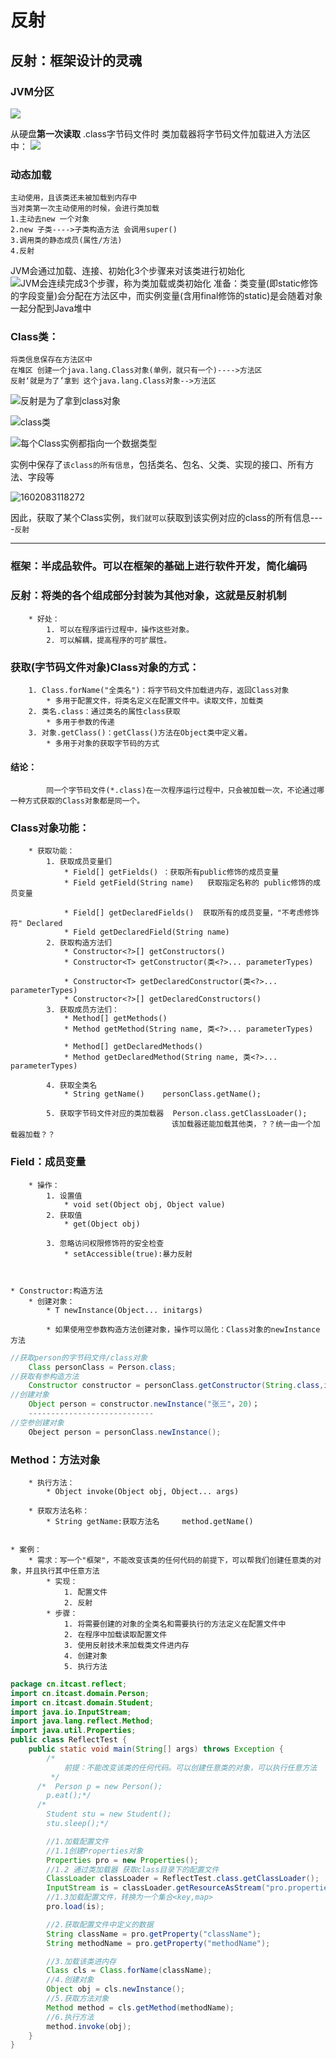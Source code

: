 # 反射
## 反射：框架设计的灵魂    
### JVM分区
![](%E5%8F%8D%E5%B0%84.assets/20200104115853423_26589.png )

从硬盘**第一次读取** .class字节码文件时 类加载器将字节码文件加载进入方法区中：
![](%E5%8F%8D%E5%B0%84.assets/20200104120715319_26233.png )
### 动态加载
    主动使用，且该类还未被加载到内存中
    当对类第一次主动使用的时候，会进行类加载
    1.主动去new 一个对象
    2.new 子类---->子类构造方法 会调用super()
    3.调用类的静态成员(属性/方法)
    4.反射
JVM会通过加载、连接、初始化3个步骤来对该类进行初始化
![JVM会连续完成3个步骤，称为类加载或类初始化](_v_images/20191214221725229_11585.png)
准备：类变量(即static修饰的字段变量)会分配在方法区中，而实例变量(含用final修饰的static)是会随着对象一起分配到Java堆中
### Class类：
    将类信息保存在方法区中
    在堆区 创建一个java.lang.Class对象(单例，就只有一个)---->方法区
    反射‘就是为了’拿到 这个java.lang.Class对象-->方法区
![反射是为了拿到class对象](%E5%8F%8D%E5%B0%84.assets/20191209124524095_8104.png)

![class类](%E5%8F%8D%E5%B0%84.assets/20191216153750928_32373.png )

![每个Class实例都指向一个数据类型](%E5%8F%8D%E5%B0%84.assets/20191216153903601_26646.png)

实例中保存了`该class的所有信息`，包括类名、包名、父类、实现的接口、所有方法、字段等

![1602083118272](%E5%8F%8D%E5%B0%84.assets/1602083118272.png)

因此，获取了某个Class实例，`我们就可以`获取到该实例对应的class的所有信息----`反射`

***
### 框架：半成品软件。可以在框架的基础上进行软件开发，简化编码
### 反射：将类的各个组成部分封装为其他对象，这就是反射机制
		* 好处：
			1. 可以在程序运行过程中，操作这些对象。
			2. 可以解耦，提高程序的可扩展性。


### 获取(字节码文件对象)Class对象的方式：
		1. Class.forName("全类名")：将字节码文件加载进内存，返回Class对象
			* 多用于配置文件，将类名定义在配置文件中。读取文件，加载类
		2. 类名.class：通过类名的属性class获取
			* 多用于参数的传递
		3. 对象.getClass()：getClass()方法在Object类中定义着。
			* 多用于对象的获取字节码的方式

#### 结论：
			同一个字节码文件(*.class)在一次程序运行过程中，只会被加载一次，不论通过哪一种方式获取的Class对象都是同一个。


### Class对象功能：
		* 获取功能：
			1. 获取成员变量们
				* Field[] getFields() ：获取所有public修饰的成员变量
				* Field getField(String name)   获取指定名称的 public修饰的成员变量
	
				* Field[] getDeclaredFields()  获取所有的成员变量，"不考虑修饰符" Declared
				* Field getDeclaredField(String name)  
			2. 获取构造方法们
				* Constructor<?>[] getConstructors()  
				* Constructor<T> getConstructor(类<?>... parameterTypes)  
	
				* Constructor<T> getDeclaredConstructor(类<?>... parameterTypes)  
				* Constructor<?>[] getDeclaredConstructors()  
			3. 获取成员方法们：
				* Method[] getMethods()  
				* Method getMethod(String name, 类<?>... parameterTypes)  
	
				* Method[] getDeclaredMethods()  
				* Method getDeclaredMethod(String name, 类<?>... parameterTypes)  
	
			4. 获取全类名	
				* String getName()    personClass.getName();
				
			5. 获取字节码文件对应的类加载器  Person.class.getClassLoader(); 
			                            该加载器还能加载其他类，？？统一由一个加载器加载？？


### Field：成员变量
		* 操作：
			1. 设置值
				* void set(Object obj, Object value)  
			2. 获取值
				* get(Object obj) 
	
			3. 忽略访问权限修饰符的安全检查
				* setAccessible(true):暴力反射



	* Constructor:构造方法
		* 创建对象：
			* T newInstance(Object... initargs) 
	             
			* 如果使用空参数构造方法创建对象，操作可以简化：Class对象的newInstance方法

```java
//获取person的字节码文件/class对象
    Class personClass = Person.class;
//获取有参构造方法
    Constructor constructor = personClass.getConstructor(String.class,int.class);
//创建对象
    Object person = constructor.newInstance("张三"，20)；
    ----------------------------
//空参创建对象
    Obeject person = personClass.newInstance();
```





### Method：方法对象
		* 执行方法：
			* Object invoke(Object obj, Object... args)  
	
		* 获取方法名称：
			* String getName:获取方法名     method.getName() 


	* 案例：
		* 需求：写一个"框架"，不能改变该类的任何代码的前提下，可以帮我们创建任意类的对象，并且执行其中任意方法
			* 实现：
				1. 配置文件
				2. 反射
			* 步骤：
				1. 将需要创建的对象的全类名和需要执行的方法定义在配置文件中 
				2. 在程序中加载读取配置文件
				3. 使用反射技术来加载类文件进内存
				4. 创建对象
				5. 执行方法

```java
package cn.itcast.reflect;
import cn.itcast.domain.Person;
import cn.itcast.domain.Student;
import java.io.InputStream;
import java.lang.reflect.Method;
import java.util.Properties;
public class ReflectTest {
    public static void main(String[] args) throws Exception {
        /*
            前提：不能改变该类的任何代码。可以创建任意类的对象，可以执行任意方法
         */
      /*  Person p = new Person();
        p.eat();*/
      /*
        Student stu = new Student();
        stu.sleep();*/

        //1.加载配置文件
        //1.1创建Properties对象
        Properties pro = new Properties();
        //1.2 通过类加载器 获取class目录下的配置文件
        ClassLoader classLoader = ReflectTest.class.getClassLoader();
        InputStream is = classLoader.getResourceAsStream("pro.properties");
        //1.3加载配置文件，转换为一个集合<key,map>
        pro.load(is);

        //2.获取配置文件中定义的数据
        String className = pro.getProperty("className");
        String methodName = pro.getProperty("methodName");

        //3.加载该类进内存
        Class cls = Class.forName(className);
        //4.创建对象
        Object obj = cls.newInstance();
        //5.获取方法对象
        Method method = cls.getMethod(methodName);
        //6.执行方法
        method.invoke(obj);
    }
}
```